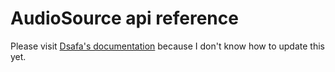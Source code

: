 # AudioSource api reference

Please visit [Dsafa's documentation](https://dsafa.github.io/audio-band/audiosource-api/AudioBand.AudioSource.html) because I don't know how to update this yet.
